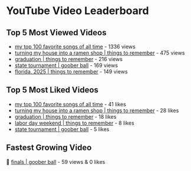 # YouTube Video Leaderboard

## Top 5 Most Viewed Videos
- [my top 100 favorite songs of all time](https://youtu.be/zYnjnriU374) - 1336 views
- [turning my house into a ramen shop | things to remember](https://youtu.be/RBDZBPQs_fI) - 475 views
- [graduation | things to remember](https://youtu.be/l2r22Se8iw4) - 216 views
- [state tournament | goober ball](https://youtu.be/Ci5MFGdfzOE) - 169 views
- [florida, 2025 | things to remember](https://youtu.be/EGSwAs7yjAY) - 149 views

## Top 5 Most Liked Videos
- [my top 100 favorite songs of all time](https://youtu.be/zYnjnriU374) - 41 likes
- [turning my house into a ramen shop | things to remember](https://youtu.be/RBDZBPQs_fI) - 28 likes
- [graduation | things to remember](https://youtu.be/l2r22Se8iw4) - 18 likes
- [labor day weekend | things to remember](https://youtu.be/I6uEidcqydk) - 8 likes
- [state tournament | goober ball](https://youtu.be/Ci5MFGdfzOE) - 5 likes

## Fastest Growing Video
🔹 [finals | goober ball](https://youtu.be/srDTP8KR9QE) - 59 views & 0 likes
